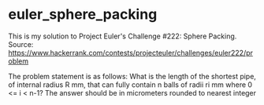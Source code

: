 # euler_sphere_packing
This is my solution to Project Euler's Challenge #222: Sphere Packing.
Source: https://www.hackerrank.com/contests/projecteuler/challenges/euler222/problem 

The problem statement is as follows: 
What is the length of the shortest pipe, of internal radius R mm, that can fully contain n balls of radii ri mm where 0 <= i < n-1?
The answer should be in micrometers rounded to nearest integer
